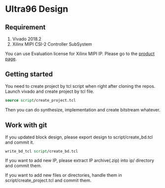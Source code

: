 # Ultra96 Design

## Requirement

1. Vivado 2018.2
2. Xilinx MIPI CSI-2 Controller SubSystem 

You can use Evaluation license for Xilinx MIPI IP. Please go to the [product page](https://www.xilinx.com/products/intellectual-property/ef-di-mipi-csi-rx.html).

## Getting started

You need to create project by tcl script when right after cloning the repos.
Launch vivado and create project by tcl file.

```.tcl
source script/create_project.tcl
```

Then you can do synthesize, implementation and create bitstream whatever.


## Work with git

If you updated block design, please export design to script/create\_bd.tcl and commit it.

```.tcl
write_bd_tcl script/create_bd.tcl
```

If you want to add new IP, please extract IP archive(.zip) into ip/ directory and commit them.

If you want to add new files or directories, handle them in script/create\_project.tcl and commit them.
